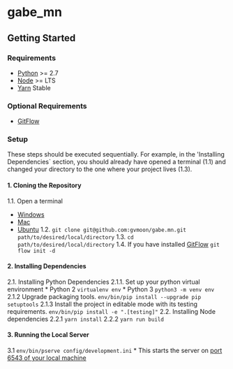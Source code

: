 # gabe_mn
## Getting Started

### Requirements
* [Python](https://www.python.org/downloads/) >= 2.7
* [Node](https://nodejs.org/en/download/) >= LTS
* [Yarn](https://yarnpkg.com/en/) Stable

### Optional Requirements
* [GitFlow](https://github.com/nvie/gitflow)

### Setup
These steps should be executed sequentially. For example, in the 'Installing Dependencies` section, you should already have opened a terminal (1.1) and changed your directory to the one where your project lives (1.3).

#### 1. Cloning the Repository
1.1. Open a terminal
  * [Windows](https://www.digitalcitizen.life/7-ways-launch-command-prompt-windows-7-windows-8)
  * [Mac](http://www.instructables.com/id/How-to-start-command-prompt-complete/)
  * [Ubuntu](https://askubuntu.com/questions/196212/how-do-you-open-a-command-line)
1.2. `git clone git@github.com:gvmoon/gabe.mn.git path/to/desired/local/directory`
1.3. `cd path/to/desired/local/directory`
1.4. If you have installed [GitFlow](https://github.com/nvie/gitflow)
	`git flow init -d`

#### 2. Installing Dependencies
2.1. Installing Python Dependencies
	2.1.1. Set up your python virtual environment
		* Python 2
			`virtualenv env`
		* Python 3
			`python3 -m venv env`
	2.1.2 Upgrade packaging tools.
		`env/bin/pip install --upgrade pip setuptools`
	2.1.3 Install the project in editable mode with its testing requirements.
		`env/bin/pip install -e ".[testing]"`
2.2. Installing Node dependencies
	2.2.1 `yarn install`
	2.2.2 `yarn run build`

#### 3. Running the Local Server
3.1 `env/bin/pserve config/development.ini`
	* This starts the server on [port 6543 of your local machine](http://localhost:6543)

